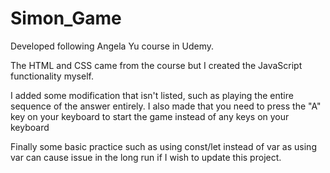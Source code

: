 # Simon_Game

Developed following Angela Yu course in Udemy.

The HTML and CSS came from the course but I created the JavaScript functionality myself.

I added some modification that isn't listed, such as playing the entire sequence of the answer entirely. I also made that you need to press the "A" key on your keyboard to start the game instead of any keys on your keyboard

Finally some basic practice such as using const/let instead of var as using var can cause issue in the long run if I wish to update this project.
